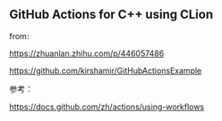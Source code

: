 ## GitHub Actions for C++ using CLion
from:

https://zhuanlan.zhihu.com/p/446057486

https://github.com/kirshamir/GitHubActionsExample

参考：

https://docs.github.com/zh/actions/using-workflows